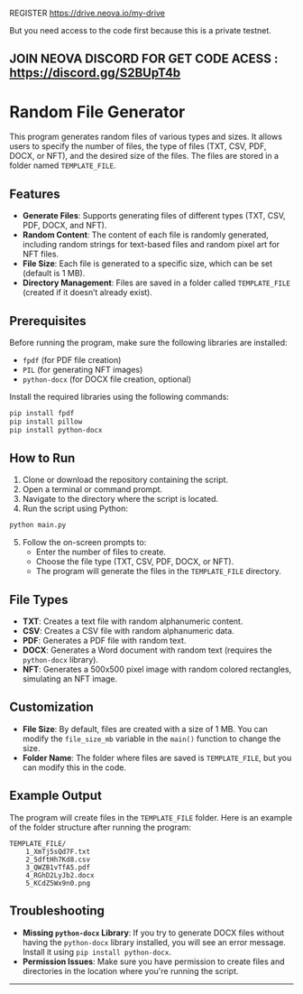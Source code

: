 REGISTER https://drive.neova.io/my-drive


But you need access to the code first because this is a private testnet.


JOIN NEOVA DISCORD FOR GET CODE ACESS : https://discord.gg/S2BUpT4b
---

# Random File Generator

This program generates random files of various types and sizes. It allows users to specify the number of files, the type of files (TXT, CSV, PDF, DOCX, or NFT), and the desired size of the files. The files are stored in a folder named `TEMPLATE_FILE`.

## Features

- **Generate Files**: Supports generating files of different types (TXT, CSV, PDF, DOCX, and NFT).
- **Random Content**: The content of each file is randomly generated, including random strings for text-based files and random pixel art for NFT files.
- **File Size**: Each file is generated to a specific size, which can be set (default is 1 MB).
- **Directory Management**: Files are saved in a folder called `TEMPLATE_FILE` (created if it doesn’t already exist).

## Prerequisites

Before running the program, make sure the following libraries are installed:

- `fpdf` (for PDF file creation)
- `PIL` (for generating NFT images)
- `python-docx` (for DOCX file creation, optional)

Install the required libraries using the following commands:

```bash
pip install fpdf
pip install pillow
pip install python-docx
```

## How to Run

1. Clone or download the repository containing the script.
2. Open a terminal or command prompt.
3. Navigate to the directory where the script is located.
4. Run the script using Python:

```bash
python main.py
```

5. Follow the on-screen prompts to:
   - Enter the number of files to create.
   - Choose the file type (TXT, CSV, PDF, DOCX, or NFT).
   - The program will generate the files in the `TEMPLATE_FILE` directory.

## File Types

- **TXT**: Creates a text file with random alphanumeric content.
- **CSV**: Creates a CSV file with random alphanumeric data.
- **PDF**: Generates a PDF file with random text.
- **DOCX**: Generates a Word document with random text (requires the `python-docx` library).
- **NFT**: Generates a 500x500 pixel image with random colored rectangles, simulating an NFT image.

## Customization

- **File Size**: By default, files are created with a size of 1 MB. You can modify the `file_size_mb` variable in the `main()` function to change the size.
- **Folder Name**: The folder where files are saved is `TEMPLATE_FILE`, but you can modify this in the code.

## Example Output

The program will create files in the `TEMPLATE_FILE` folder. Here is an example of the folder structure after running the program:

```
TEMPLATE_FILE/
    1_XmTj5sQd7F.txt
    2_5dftHh7Kd8.csv
    3_QWZB1vTfA5.pdf
    4_RGhD2LyJb2.docx
    5_KCdZ5Wx9n0.png
```

## Troubleshooting

- **Missing `python-docx` Library**: If you try to generate DOCX files without having the `python-docx` library installed, you will see an error message. Install it using `pip install python-docx`.
- **Permission Issues**: Make sure you have permission to create files and directories in the location where you're running the script.

---

